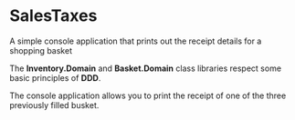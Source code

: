 # SalesTaxes
A simple console application that prints out the receipt details for a shopping basket

The **Inventory.Domain** and **Basket.Domain** class libraries respect some basic principles of **DDD**.

The console application allows you to print the receipt of one of the three previously filled busket.
